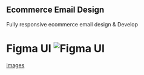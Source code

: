 ## Ecommerce Email Design

Fully responsive ecommerce email design & Develop

# Figma UI ![Figma UI](https://www.figma.com/file/5eZ44EGlImmqF41L8YQrWf/KC-Email-Marketing?node-id=0%3A1&t=S3XYEsTItYlIaAFA-0)

[images](./email-design.png)